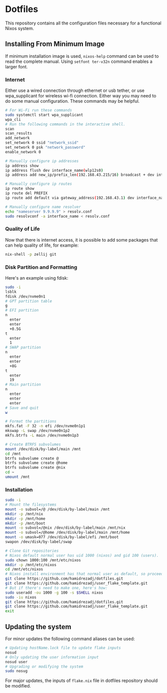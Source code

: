 # Dotfiles
This repository contains all the configuration files necessary for a functional Nixos system.
## Installing From Minimum Image
If minimum installation image is used, `nixos-help` command can be used to read the complete manual.
Using `setfont ter-v32n` command enables a larger font.
### Internet
Either use a wired connection through ethernet or usb tether, or use wpa_supplicant for wireless wi-fi connection. Either way you may need to do some manual configuration. These commands may be helpful.
```sh
# For Wi-Fi run these commands
sudo systemctl start wpa_supplicant
wpa_cli
# Run the following commands in the interactive shell.
scan
scan_results
add_network
set_network 0 ssid "network_ssid"
set_network 0 psk "network_password"
enable_network 0

# Manually configure ip addresses
ip address show
ip address flush dev interface_name(wlp12s0)
ip address add new_ip/prefix_len(192.168.43.215/16) broadcast + dev interface_name

# Manually configure ip routes
ip route show
ip route del PREFIX
ip route add default via gateway_address(192.168.43.1) dev interface_name

# Manually configure name resolver
echo "nameserver 9.9.9.9" > resolv.conf
sudo resolvconf -a interface_name < resolv.conf
```
### Quality of Life
Now that there is internet access, it is possible to add some packages that can help quality of life, for example:
```sh
nix-shell -p zellij git
```
### Disk Partition and Formatting
Here's an example using fdisk:
```sh
sudo -i
lsblk
fdisk /dev/nvme0n1
# GPT partition table
g
# EFI partition
n
  enter
  enter
  +0.5G
t
  enter
  1
# SWAP partition
n
  enter
  enter
  +8G
t
  enter
  19
# Main partition
n
  enter
  enter
  enter
# Save and quit
w

# Format the partitions
mkfs.fat -F 32 -n efi /dev/nvme0n1p1
mkswap -L swap /dev/nvme0n1p2
mkfs.btrfs -L main /dev/nvme0n1p3

# Create BTRFS subvolumes
mount /dev/disk/by-label/main /mnt
cd /mnt
btrfs subvolume create @
btrfs subvolume create @home
btrfs subvolume create @nix
cd ~
umount /mnt
```

### Installation
```sh
sudo -i
# Mount the filesystems
mount -o subvol=/@ /dev/disk/by-label/main /mnt
mkdir -p /mnt/nix
mkdir -p /mnt/home
mkdir -p /mnt/boot
mount -o subvol=/@nix /dev/disk/by-label/main /mnt/nix
mount -o subvol=/@home /dev/disk/by-label/main /mnt/home
mount -o umask=077 /dev/disk/by-label/efi /mnt/boot
swapon /dev/disk/by-label/swap

# Clone Git repositories
# Nixos default normal user has uid 1000 (nixos) and gid 100 (users).
sudo chown 1000:100 /mnt/etc/nixos
mkdir -p /mnt/etc/nixos
cd /mnt/etc/nixos
# Nixos install environment has that normal user as default, so proceed with:
git clone https://github.com/hamidrezadj/dotfiles.git
git clone https://github.com/hamidrezadj/user_flake_template.git
# But if there's need to make one, here's how:
sudo useradd -ou 1000 -g 100 -s $SHELL nixos
sudo -iu nixos
git clone https://github.com/hamidrezadj/dotfiles.git
git clone https://github.com/hamidrezadj/user_flake_template.git
exit

```

## Updating the system
For minor updates the following command aliases can be used:
```sh
# Updating hostName.lock file to update flake inputs
nosud
# Only updating the user information input
nosud user
# Upgrading or modifying the system
sudo nosug
```
For major updates, the inputs of `flake.nix` file in dotfiles repository should be modified.
